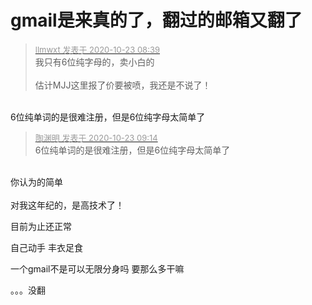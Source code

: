 # gmail是来真的了，翻过的邮箱又翻了


<div class="quote"><blockquote><font size="2"><a href="https://www.hostloc.com/forum.php?mod=redirect&amp;goto=findpost&amp;pid=9339268&amp;ptid=757419" target="_blank"><font color="#999999">llmwxt 发表于 2020-10-23 08:39</font></a></font><br />
我只有6位纯字母的，卖小白的<br />
<br />
估计MJJ这里报了价要被喷，我还是不说了！</blockquote></div><br />
6位纯单词的是很难注册，但是6位纯字母太简单了

<div class="quote"><blockquote><font size="2"><a href="https://www.hostloc.com/forum.php?mod=redirect&amp;goto=findpost&amp;pid=9339401&amp;ptid=757419" target="_blank"><font color="#999999">陶渊明 发表于 2020-10-23 09:14</font></a></font><br />
6位纯单词的是很难注册，但是6位纯字母太简单了</blockquote></div><br />
你认为的简单<br />
<br />
对我这年纪的，是高技术了！

目前为止还正常

自己动手 丰衣足食

一个gmail不是可以无限分身吗 要那么多干嘛<img src="static/image/smiley/default/sweat.gif" smilieid="10" border="0" alt="" />

。。。没翻<img id="aimg_Q6N77" onclick="zoom(this, this.src, 0, 0, 0)" class="zoom" src="https://cdn.jsdelivr.net/gh/hishis/forum-master/public/images/patch.gif" onmouseover="img_onmouseoverfunc(this)" onload="thumbImg(this)" border="0" alt="" />
